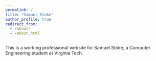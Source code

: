 ```yaml
---
permalink: /
title: "Samuel Stoke"
author_profile: true
redirect_from: 
  - /about/
  - /about.html
---
```


This is a working professional website for Samuel Stoke, a Computer Engineering student at Virginia Tech.
